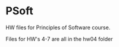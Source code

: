# PSoft

HW files for Principles of Software course.

Files for HW's 4-7 are all in the hw04 folder
